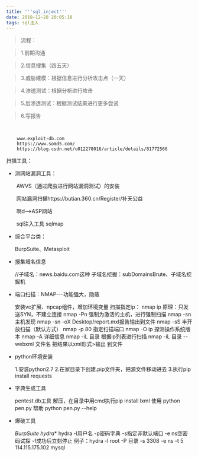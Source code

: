 ```yaml
---
title: '''sql_inject'''
date: 2018-12-28 20:05:18
tags: sql注入
---
```


> 流程：

> 1.前期沟通

> 2.信息搜集（四五天）

> 3.威胁建模：根据信息进行分析攻击点（一天）

> 4.渗透测试：根据分析进行攻击

> 5.后渗透测试：根据测试结果进行更多尝试

> 6.写报告

​	

	    www.exploit-db.com
	    https://www.somd5.com/
	    https://blog.csdn.net/u012278016/article/details/81772566

扫描工具：

* 测网站漏洞工具：	

  ​	AWVS（通过爬虫进行网站漏洞测试）的安装

  ​	网站漏洞扫描https://butian.360.cn/Register/补天公益

  ​	啊d-->ASP网站

  ​	sql注入工具
  		sqlmap

* 综合平台类：

  BurpSuite、Metasploit

* 搜集域名信息

  //子域名：news.baidu.com这种
  	子域名挖掘：subDomainsBrute、子域名挖掘机

* 端口扫描：NMAP---功能强大，隐蔽

  安装vc扩展、npcap组件，增加环境变量
  	扫描指定ip：	nmap ip
  	原理：只发送SYN，不建立连接
  	nmap -Pn  强制为激活的主机，进行强制扫描
  	nmap -sn  主机发现
  	nmap	-sn -oX 	Desktop/report.mxl报告输出到文件
  	nmap -sS	半开放扫描（默认方式）
  	nmap -p 80	指定扫描端口
  	nmap -O	ip	探测操作系统版本
  	nmap -A		详细信息
  	nmap -iL 目录 根据ip列表进行扫描
  	nmap -iL 目录 --webxml 文件名    把结果以xml形式>输出		到文件

* python环境安装

  1.安装python2.7
  	2.在家目录下创建.pip文件夹，把源文件移动进去
  	3.执行pip install requests

* 字典生成工具

  pentest.db工具
  	解压，在目录中用cmd执行pip install lxml
  	使用 python pen.py
  	帮助	python pen.py --help

* 爆破工具

  *BurpSuite
  	*hydra***   hydra -l用户名 -p密码字典 
  	-s指定非默认端口
  	-e ns空密码试探
  	-f成功后立刻停止
  	例子：hydra -l root -P 目录 -s 3308  -e ns -t 5 		114.115.175.102 mysql